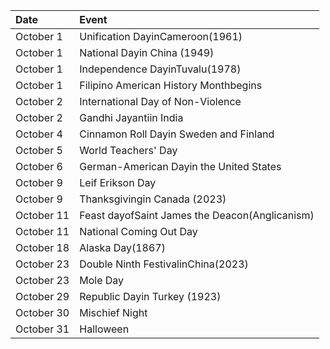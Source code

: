 | Date       | Event                                          |
|:-----------|:-----------------------------------------------|
| October 1  | Unification DayinCameroon(1961)                |
| October 1  | National Dayin China (1949)                    |
| October 1  | Independence DayinTuvalu(1978)                 |
| October 1  | Filipino American History Monthbegins          |
| October 2  | International Day of Non-Violence              |
| October 2  | Gandhi Jayantiin India                         |
| October 4  | Cinnamon Roll Dayin Sweden and Finland         |
| October 5  | World Teachers' Day                            |
| October 6  | German-American Dayin the United States        |
| October 9  | Leif Erikson Day                               |
| October 9  | Thanksgivingin Canada (2023)                   |
| October 11 | Feast dayofSaint James the Deacon(Anglicanism) |
| October 11 | National Coming Out Day                        |
| October 18 | Alaska Day(1867)                               |
| October 23 | Double Ninth FestivalinChina(2023)             |
| October 23 | Mole Day                                       |
| October 29 | Republic Dayin Turkey (1923)                   |
| October 30 | Mischief Night                                 |
| October 31 | Halloween                                      |